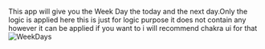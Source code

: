 This app will give you the Week Day the today and the next day.Only the logic is applied here this is just for logic purpose it does not contain any however it can be
applied if you want to  i will recommend chakra ui for that 
![WeekDays](https://user-images.githubusercontent.com/93855880/218018532-902c138c-62af-43a9-8de6-cfaae6737df7.png)
